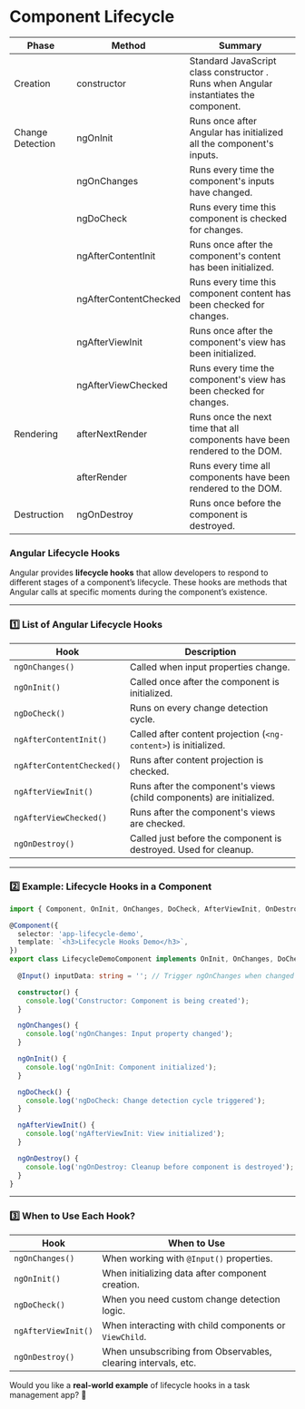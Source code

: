 # Component Lifecycle
|Phase |	Method |	Summary |
|------|----------|----------|
|Creation|	constructor |	Standard JavaScript class constructor . Runs when Angular instantiates the component. |
|Change Detection |ngOnInit	|Runs once after Angular has initialized all the component's inputs.|
||ngOnChanges|	Runs every time the component's inputs have changed.|
||ngDoCheck	|Runs every time this component is checked for changes.|
||ngAfterContentInit |	Runs once after the component's content has been initialized.|
||ngAfterContentChecked |	Runs every time this component content has been checked for changes.|
||ngAfterViewInit |	Runs once after the component's view has been initialized.|
||ngAfterViewChecked |	Runs every time the component's view has been checked for changes. |
|Rendering	| afterNextRender |	Runs once the next time that all components have been rendered to the DOM.|
| |afterRender	| Runs every time all components have been rendered to the DOM.|
| Destruction|	ngOnDestroy	| Runs once before the component is destroyed. |


### **Angular Lifecycle Hooks**
Angular provides **lifecycle hooks** that allow developers to respond to different stages of a component’s lifecycle. These hooks are methods that Angular calls at specific moments during the component’s existence.

---

### **1️⃣ List of Angular Lifecycle Hooks**
| Hook | Description |
|------|------------|
| `ngOnChanges()` | Called when input properties change. |
| `ngOnInit()` | Called once after the component is initialized. |
| `ngDoCheck()` | Runs on every change detection cycle. |
| `ngAfterContentInit()` | Called after content projection (`<ng-content>`) is initialized. |
| `ngAfterContentChecked()` | Runs after content projection is checked. |
| `ngAfterViewInit()` | Runs after the component's views (child components) are initialized. |
| `ngAfterViewChecked()` | Runs after the component's views are checked. |
| `ngOnDestroy()` | Called just before the component is destroyed. Used for cleanup. |

---

### **2️⃣ Example: Lifecycle Hooks in a Component**
```typescript
import { Component, OnInit, OnChanges, DoCheck, AfterViewInit, OnDestroy, Input } from '@angular/core';

@Component({
  selector: 'app-lifecycle-demo',
  template: `<h3>Lifecycle Hooks Demo</h3>`,
})
export class LifecycleDemoComponent implements OnInit, OnChanges, DoCheck, AfterViewInit, OnDestroy {
  
  @Input() inputData: string = ''; // Trigger ngOnChanges when changed

  constructor() {
    console.log('Constructor: Component is being created');
  }

  ngOnChanges() {
    console.log('ngOnChanges: Input property changed');
  }

  ngOnInit() {
    console.log('ngOnInit: Component initialized');
  }

  ngDoCheck() {
    console.log('ngDoCheck: Change detection cycle triggered');
  }

  ngAfterViewInit() {
    console.log('ngAfterViewInit: View initialized');
  }

  ngOnDestroy() {
    console.log('ngOnDestroy: Cleanup before component is destroyed');
  }
}
```

---

### **3️⃣ When to Use Each Hook?**
| Hook | When to Use |
|------|------------|
| `ngOnChanges()` | When working with `@Input()` properties. |
| `ngOnInit()` | When initializing data after component creation. |
| `ngDoCheck()` | When you need custom change detection logic. |
| `ngAfterViewInit()` | When interacting with child components or `ViewChild`. |
| `ngOnDestroy()` | When unsubscribing from Observables, clearing intervals, etc. |

Would you like a **real-world example** of lifecycle hooks in a task management app? 🚀
